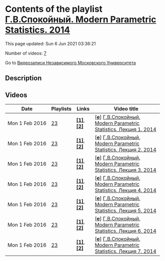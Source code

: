 # Contents of the playlist [Г.В.Спокойный. Modern Parametric Statistics. 2014](https://www.youtube.com/playlist?list=PLp9ABVh6_x4FMKyT6PUhYnOahA-UBG6VN)

This page updated: Sun 6 Jun 2021 03:36:21

Number of videos: [7](#videos)

Go to [Видеозаписи Независимого Московского Университета](../README.md)

## Description



## Videos

|Date|Playlists|Links|Video title|
|---|---|---|---|
| Mon&nbsp;1&nbsp;Feb&nbsp;2016 | [23](../playlists/23 "Г.В.Спокойный. Modern Parametric Statistics. 2014") | [**[1]**](https://youtu.be/snEo-Ukv_6Y), [**[2]**](http://www.mccme.ru/ium/s14/spokoinyi-s14.html) | [[**e**](https://studio.youtube.com/video/Nk1YOdlDINc/edit "Edit")] [Г.В.Спокойный. Modern Parametric Statistics. Лекция 1. 2014](https://www.youtube.com/watch?v=Nk1YOdlDINc&list=PLp9ABVh6_x4FMKyT6PUhYnOahA-UBG6VN "Modern Parametric Statistics. Лекция 1&#013;-----------------------&#013;Лекция 1: https://youtu.be/snEo-Ukv&#95;6Y&#013;Независимый Московский Университет &#013;Москва, Большой Власьевский пер., 11, 310, 11 февраля 2014, 19:00&#013;Подробнее о курсе: http://www.mccme.ru/ium/s14/spokoinyi-s14.html") |
| Mon&nbsp;1&nbsp;Feb&nbsp;2016 | [23](../playlists/23 "Г.В.Спокойный. Modern Parametric Statistics. 2014") | [**[1]**](https://youtu.be/snEo-Ukv_6Y), [**[2]**](http://www.mccme.ru/ium/s14/spokoinyi-s14.html) | [[**e**](https://studio.youtube.com/video/WUICh5ZGJkY/edit "Edit")] [Г.В.Спокойный. Modern Parametric Statistics. Лекция 2. 2014](https://www.youtube.com/watch?v=WUICh5ZGJkY&list=PLp9ABVh6_x4FMKyT6PUhYnOahA-UBG6VN "Стохастический анализ в задачах. Modern Parametric Statistics. Лекция 2&#013;-----------------------&#013;Лекция 1: https://youtu.be/snEo-Ukv&#95;6Y&#013;Независимый Московский Университет &#013;Москва, Большой Власьевский пер., 11, 310, 17 февраля 2014, 19:00&#013;Подробнее о курсе: http://www.mccme.ru/ium/s14/spokoinyi-s14.html") |
| Mon&nbsp;1&nbsp;Feb&nbsp;2016 | [23](../playlists/23 "Г.В.Спокойный. Modern Parametric Statistics. 2014") | [**[1]**](https://youtu.be/snEo-Ukv_6Y), [**[2]**](http://www.mccme.ru/ium/s14/spokoinyi-s14.html) | [[**e**](https://studio.youtube.com/video/ss7gFPv61cw/edit "Edit")] [Г.В.Спокойный. Modern Parametric Statistics. Лекция 3. 2014](https://www.youtube.com/watch?v=ss7gFPv61cw&list=PLp9ABVh6_x4FMKyT6PUhYnOahA-UBG6VN "Modern Parametric Statistics. Лекция 3&#013;-----------------------&#013;Лекция 1: https://youtu.be/snEo-Ukv&#95;6Y&#013;Независимый Московский Университет &#013;Москва, Большой Власьевский пер., 11, 310, 18 февраля 2014, 19:00&#013;Подробнее о курсе: http://www.mccme.ru/ium/s14/spokoinyi-s14.html") |
| Mon&nbsp;1&nbsp;Feb&nbsp;2016 | [23](../playlists/23 "Г.В.Спокойный. Modern Parametric Statistics. 2014") | [**[1]**](https://youtu.be/snEo-Ukv_6Y), [**[2]**](http://www.mccme.ru/ium/s14/spokoinyi-s14.html) | [[**e**](https://studio.youtube.com/video/fYE9n0Duqzw/edit "Edit")] [Г.В.Спокойный. Modern Parametric Statistics. Лекция 4. 2014](https://www.youtube.com/watch?v=fYE9n0Duqzw&list=PLp9ABVh6_x4FMKyT6PUhYnOahA-UBG6VN "Modern Parametric Statistics. Лекция 4&#013;-----------------------&#013;Лекция 1: https://youtu.be/snEo-Ukv&#95;6Y&#013;Независимый Московский Университет &#013;Москва, Большой Власьевский пер., 11, 310, 24 февраля 2014, 19:00&#013;Подробнее о курсе: http://www.mccme.ru/ium/s14/spokoinyi-s14.html") |
| Mon&nbsp;1&nbsp;Feb&nbsp;2016 | [23](../playlists/23 "Г.В.Спокойный. Modern Parametric Statistics. 2014") | [**[1]**](https://youtu.be/snEo-Ukv_6Y), [**[2]**](http://www.mccme.ru/ium/s14/spokoinyi-s14.html) | [[**e**](https://studio.youtube.com/video/PPu0OIyCZ4g/edit "Edit")] [Г.В.Спокойный. Modern Parametric Statistics. Лекция 5. 2014](https://www.youtube.com/watch?v=PPu0OIyCZ4g&list=PLp9ABVh6_x4FMKyT6PUhYnOahA-UBG6VN "Modern Parametric Statistics. Лекция 5&#013;-----------------------&#013;Лекция 1: https://youtu.be/snEo-Ukv&#95;6Y&#013;Независимый Московский Университет &#013;Москва, Большой Власьевский пер., 11, 310, 25 февраля 2014, 19:00&#013;Подробнее о курсе: http://www.mccme.ru/ium/s14/spokoinyi-s14.html") |
| Mon&nbsp;1&nbsp;Feb&nbsp;2016 | [23](../playlists/23 "Г.В.Спокойный. Modern Parametric Statistics. 2014") | [**[1]**](https://youtu.be/snEo-Ukv_6Y), [**[2]**](http://www.mccme.ru/ium/s14/spokoinyi-s14.html) | [[**e**](https://studio.youtube.com/video/4sjlqkDZdng/edit "Edit")] [Г.В.Спокойный. Modern Parametric Statistics. Лекция 6. 2014](https://www.youtube.com/watch?v=4sjlqkDZdng&list=PLp9ABVh6_x4FMKyT6PUhYnOahA-UBG6VN "Modern Parametric Statistics. Лекция 6&#013;-----------------------&#013;Лекция 1: https://youtu.be/snEo-Ukv&#95;6Y&#013;Независимый Московский Университет &#013;Москва, Большой Власьевский пер., 11, 310, 3 марта 2014, 19:00&#013;Подробнее о курсе: http://www.mccme.ru/ium/s14/spokoinyi-s14.html") |
| Mon&nbsp;1&nbsp;Feb&nbsp;2016 | [23](../playlists/23 "Г.В.Спокойный. Modern Parametric Statistics. 2014") | [**[1]**](https://youtu.be/snEo-Ukv_6Y), [**[2]**](http://www.mccme.ru/ium/s14/spokoinyi-s14.html) | [[**e**](https://studio.youtube.com/video/SQq75DKyxoI/edit "Edit")] [Г.В.Спокойный. Modern Parametric Statistics. Лекция 7. 2014](https://www.youtube.com/watch?v=SQq75DKyxoI&list=PLp9ABVh6_x4FMKyT6PUhYnOahA-UBG6VN "Modern Parametric Statistics. Лекция 7&#013;-----------------------&#013;Лекция 1: https://youtu.be/snEo-Ukv&#95;6Y&#013;Независимый Московский Университет &#013;Москва, Большой Власьевский пер., 11, 310, 4 марта 2014, 19:00&#013;Подробнее о курсе: http://www.mccme.ru/ium/s14/spokoinyi-s14.html") |

